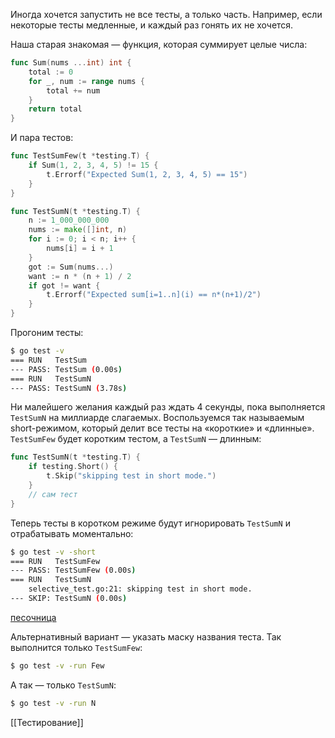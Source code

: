 Иногда хочется запустить не все тесты, а только часть. Например, если некоторые тесты медленные, и каждый раз гонять их не хочется.

Наша старая знакомая — функция, которая суммирует целые числа:

```go
func Sum(nums ...int) int {
    total := 0
    for _, num := range nums {
        total += num
    }
    return total
}
```

И пара тестов:

```go
func TestSumFew(t *testing.T) {
    if Sum(1, 2, 3, 4, 5) != 15 {
        t.Errorf("Expected Sum(1, 2, 3, 4, 5) == 15")
    }
}

func TestSumN(t *testing.T) {
    n := 1_000_000_000
    nums := make([]int, n)
    for i := 0; i < n; i++ {
        nums[i] = i + 1
    }
    got := Sum(nums...)
    want := n * (n + 1) / 2
    if got != want {
        t.Errorf("Expected sum[i=1..n](i) == n*(n+1)/2")
    }
}
```

Прогоним тесты:

```bash
$ go test -v
=== RUN   TestSum
--- PASS: TestSum (0.00s)
=== RUN   TestSumN
--- PASS: TestSumN (3.78s)
```

Ни малейшего желания каждый раз ждать 4 секунды, пока выполняется `TestSumN` на миллиарде слагаемых. Воспользуемся так называемым short-режимом, который делит все тесты на «короткие» и «длинные». `TestSumFew` будет коротким тестом, а `TestSumN` — длинным:

```go
func TestSumN(t *testing.T) {
    if testing.Short() {
        t.Skip("skipping test in short mode.")
    }
    // сам тест
}
```

Теперь тесты в коротком режиме будут игнорировать `TestSumN` и отрабатывать моментально:

```bash
$ go test -v -short
=== RUN   TestSumFew
--- PASS: TestSumFew (0.00s)
=== RUN   TestSumN
    selective_test.go:21: skipping test in short mode.
--- SKIP: TestSumN (0.00s)
```

[песочница](https://play.golang.org/p/FzWJvGubMve)

Альтернативный вариант — указать маску названия теста. Так выполнится только `TestSumFew`:

```bash
$ go test -v -run Few
```

А так — только `TestSumN`:

```bash
$ go test -v -run N
```

[[Тестирование]]